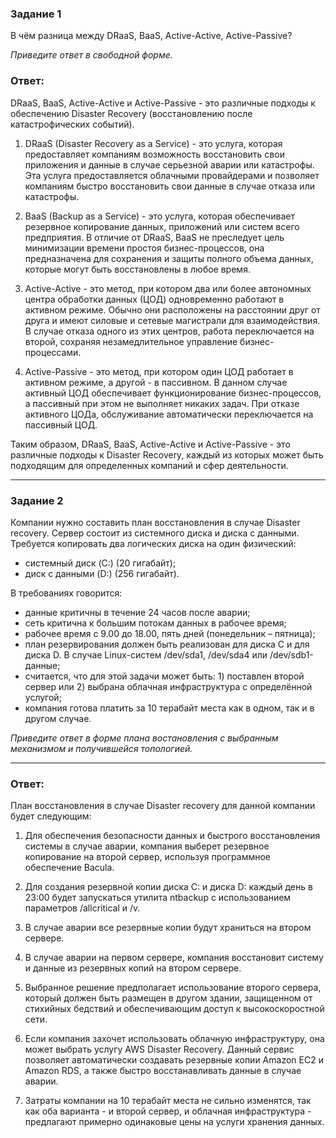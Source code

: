 ### Задание 1

В чём разница между DRaaS, BaaS, Active-Active, Active-Passive?

*Приведите ответ в свободной форме.*

### Ответ:

DRaaS, BaaS, Active-Active и Active-Passive - это различные подходы к обеспечению Disaster Recovery (восстановлению после катастрофических событий).

1. DRaaS (Disaster Recovery as a Service) - это услуга, которая предоставляет компаниям возможность восстановить свои приложения и данные в случае серьезной аварии или катастрофы. Эта услуга предоставляется облачными провайдерами и позволяет компаниям быстро восстановить свои данные в случае отказа или катастрофы.

2. BaaS (Backup as a Service) - это услуга, которая обеспечивает резервное копирование данных, приложений или систем всего предприятия. В отличие от DRaaS, BaaS не преследует цель минимизации времени простоя бизнес-процессов, она предназначена для сохранения и защиты полного объема данных, которые могут быть восстановлены в любое время.

3. Active-Active - это метод, при котором два или более автономных центра обработки данных (ЦОД) одновременно работают в активном режиме. Обычно они расположены на расстоянии друг от друга и имеют силовые и сетевые магистрали для взаимодействия. В случае отказа одного из этих центров, работа переключается на второй, сохраняя незамедлительное управление бизнес-процессами.

4. Active-Passive - это метод, при котором один ЦОД работает в активном режиме, а другой - в пассивном. В данном случае активный ЦОД обеспечивает функционирование бизнес-процессов, а пассивный при этом не выполняет никаких задач. При отказе активного ЦОДа, обслуживание автоматически переключается на пассивный ЦОД. 

Таким образом, DRaaS, BaaS, Active-Active и Active-Passive - это различные подходы к Disaster Recovery, каждый из которых может быть подходящим для определенных компаний и сфер деятельности.

---

### Задание 2

Компании нужно составить план восстановления в случае Disaster recovery. Сервер состоит из системного диска и диска с данными. 
Требуется копировать два логических диска на один физический: 
- системный диск (C:) (20 гигабайт);
- диск с данными (D:) (256 гигабайт). 

В требованиях говорится: 
- данные критичны в течение 24 часов после аварии;
- сеть критична к большим потокам данных в рабочее время;
- рабочее время с 9.00 до 18.00, пять дней (понедельник – пятница);
- план резервирования должен быть реализован для диска C и для диска D. В случае Linux-систем /dev/sda1, /dev/sda4 или /dev/sdb1-данные;
- считается, что для этой задачи может быть: 1) поставлен второй сервер или 2) выбрана облачная инфраструктура с определённой услугой;
- компания готова платить за 10 терабайт места как в одном, так и в другом случае.
 
*Приведите ответ в форме плана востановления с выбранным механизмом и получившейся топологией.*

---

### Ответ:

План восстановления в случае Disaster recovery для данной компании будет следующим:

1. Для обеспечения безопасности данных и быстрого восстановления системы в случае аварии, компания выберет резервное копирование на второй сервер, используя программное обеспечение Bacula.

2. Для создания резервной копии диска C: и диска D: каждый день в 23:00 будет запускаться утилита ntbackup с использованием параметров /allcritical и /v.

3. В случае аварии все резервные копии будут храниться на втором сервере.

4. В случае аварии на первом сервере, компания восстановит систему и данные из резервных копий на втором сервере.

5. Выбранное решение предполагает использование второго сервера, который должен быть размещен в другом здании, защищенном от стихийных бедствий и обеспечивающим доступ к высокоскоростной сети.

6. Если компания захочет использовать облачную инфраструктуру, она может выбрать услугу AWS Disaster Recovery. Данный сервис позволяет автоматически создавать резервные копии Amazon EC2 и Amazon RDS, а также быстро восстанавливать данные в случае аварии.

7. Затраты компании на 10 терабайт места не сильно изменятся, так как оба варианта - и второй сервер, и облачная инфраструктура - предлагают примерно одинаковые цены на услуги хранения данных.